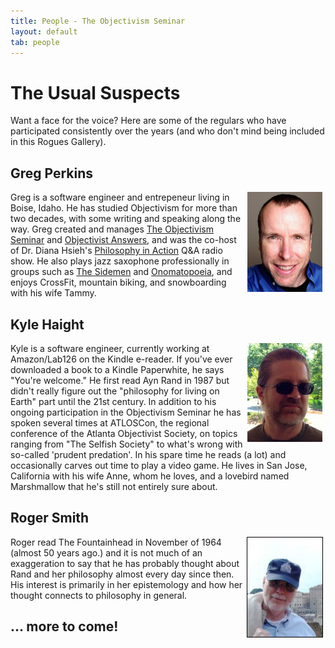 ```yaml
---
title: People - The Objectivism Seminar
layout: default
tab: people
---
```


The Usual Suspects
==================
Want a face for the voice? Here are some of the regulars who have participated consistently over the years (and who don't mind being included in this Rogues Gallery).

Greg Perkins
------------
<img style="float: right; margin-left: 5px; margin-right: 5px;" src="/assets/images/greg-selfie-headshot.jpg" alt="Greg Perkins" width="120" height="160" />
Greg is a software engineer and entrepeneur living in Boise, Idaho.
He has studied Objectivism for more than two decades, with some writing and speaking along the way.
Greg created and manages <a href="/">The Objectivism Seminar</a>
and <a href="http://www.objectivistanswers.com/">Objectivist Answers</a>,
and was the co-host of Dr. Diana Hsieh's
<a href="http://www.philosophyinaction.com/live/">Philosophy in Action</a> Q&amp;A radio show.
He also plays jazz saxophone professionally in groups such as <a href="http://boisesidemen.com/">The Sidemen</a>
and <a href="http://www.kevinkirk.net/">Onomatopoeia</a>,
and enjoys CrossFit, mountain biking, and snowboarding with his wife Tammy.

Kyle Haight
-----------
<img style="float: right; margin-left: 5px; margin-right: 5px;" src="/assets/images/Objectivism_Seminar_Kyle_Haight_Bio_Pic.jpg" alt="Kyle Haight" width="120" height="158" />
Kyle is a software engineer, currently working at Amazon/Lab126 on the Kindle
e-reader. If you've ever downloaded a book to a Kindle Paperwhite, he says "You're welcome."
He first read Ayn Rand in 1987 but didn't really figure out the "philosophy for
living on Earth" part until the 21st century. In addition to his ongoing participation
in the Objectivism Seminar he has spoken several times at ATLOSCon, the regional
conference of the Atlanta Objectivist Society, on topics ranging from "The Selfish Society"
to what's wrong with so-called 'prudent predation'. In his spare time he reads
(a lot) and occasionally carves out time to play a video game.
He lives in San Jose, California with his wife Anne, whom he loves, and a lovebird
named Marshmallow that he's still not entirely sure about.

Roger Smith
-----------
<img style="float: right; border: 1px solid black; margin-left: 4px; margin-right: 4px;" src="/assets/images/roger-headshot.jpeg" alt="Roger Smith" width="120" height="159" />
Roger read The Fountainhead in November of 1964 (almost 50 years ago.) and it
is not much of an exaggeration to say that he has probably thought about Rand and
her philosophy almost every day since then. His interest is primarily in her
epistemology and how her thought connects to philosophy in general.

... more to come!
-----------------
